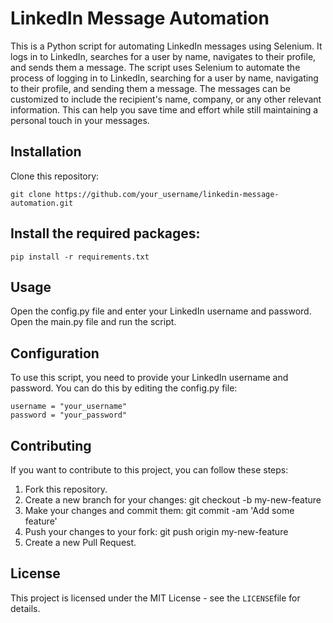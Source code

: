 # LinkedIn Message Automation
This is a Python script for automating LinkedIn messages using Selenium. It logs in to LinkedIn, searches for a user by name, navigates to their profile, and sends them a message.
The script uses Selenium to automate the process of logging in to LinkedIn, searching for a user by name, navigating to their profile, and sending them a message. The messages can be customized to include the recipient's name, company, or any other relevant information. This can help you save time and effort while still maintaining a personal touch in your messages.

## Installation
Clone this repository:
``` 
git clone https://github.com/your_username/linkedin-message-automation.git
```

## Install the required packages:
```
pip install -r requirements.txt
```

## Usage
Open the config.py file and enter your LinkedIn username and password.
Open the main.py file and run the script.

## Configuration
To use this script, you need to provide your LinkedIn username and password. You can do this by editing the config.py file:
```
username = "your_username"
password = "your_password"
```

## Contributing
If you want to contribute to this project, you can follow these steps:

1. Fork this repository.
2. Create a new branch for your changes: git checkout -b my-new-feature
3. Make your changes and commit them: git commit -am 'Add some feature'
4. Push your changes to your fork: git push origin my-new-feature
5. Create a new Pull Request.

## License
This project is licensed under the MIT License - see the `LICENSE`file for details.
